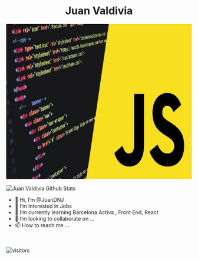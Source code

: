 <h1 align="center">Juan Valdivia</h1>

<img width="100%" height="420" src="./Banner.jpg">

![Juan Valdivia Github Stats](https://github-readme-stats.vercel.app/api?username=juandnj&show_icons=true&title_color=fff&icon_color=79ff97&text_color=9f9f9f&bg_color=151515)

- 👋 Hi, I’m @JuanDNJ
- 👀 I’m interested in Jobs
- 🌱 I’m currently learning Barcelona Activa , Front End, React
- 💞️ I’m looking to collaborate on ...
- 📫 How to reach me ...

<br />

![visitors](https://visitor-badge.laobi.icu/badge?page_id=ApurvShh007.ApurvShah007)

<!---
JuanDNJ/JuanDNJ is a ✨ special ✨ repository because its `README.md` (this file) appears on your GitHub profile.
You can click the Preview link to take a look at your changes.
--->
